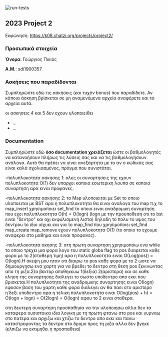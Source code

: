![run-tests](../../workflows/run-tests/badge.svg)

## 2023 Project 2

Εκφώνηση: https://k08.chatzi.org/projects/project2/


### Προσωπικά στοιχεία

__Όνομα__: Γεώργιος Πικιός

__Α.Μ.__: sdi1900357

### Ασκήσεις που παραδίδονται

Συμπληρώστε εδώ τις ασκήσεις (και τυχόν bonus) που παραδίδετε. Αν κάποια άσκηση
βρίσκεται σε μη αναμενόμενα αρχεία αναφέρετε και τα αρχεία αυτά.

οι ασκησεις 4 και 5 δεν εχουν υλοποιειθει
- ...
- ...

### Documentation

Συμπληρώστε εδώ __όσο documentation χρειάζεται__ ώστε οι βαθμολογητές να
κατανοήσουν πλήρως τις λύσεις σας και να τις βαθμολογήσουν ανάλογα. Αυτό θα
πρέπει να γίνει ανεξάρτητα με το αν ο κώδικάς σας είναι καλά σχολιασμένος,
πράγμα που συνιστάται.

-πολυπλοκοτητα ασκησης 1: ολες οι συναρτησεις της εχουν πολυπλοκοτητα Ο(1) δεν υπαρχει καποια εσωτερικη λουπα σε καποια συναρτηση αρα ειναι προφανες.

-πολυπλοκοτητα ασκησης 2: το Map υλοποιειται με Set το οποιο υλοποειται με BST αρα η πολυπλοκοτητα θα ειναι αναλογα του map π.χ το map_insert χρησιμοποιει set_find το οποιο ειναι αναδρομικη συναρτηση που εχει πολυπλοκοτητα O(h) = O(logn) (logn με την προυποθεση οτι το bst ειναι "δεντρο" και οχι εκφυλισμενη λιστα) δηλαδη το πολυ το υψος του δεντρου το ιδιο ισχυει και για το map_find που χρησιμοποιει set_find map_create map_remove εχουν πολυπλοκοτητα Ο(1) (το οποιο το εχουμε αναφερει στο μαθημα και ειναι προφανες).

-πολυπλοκοτητα ακησης 3: στη πρωτη συναρτηση χρησιμοποιω ενα while το οποιο τρεχει μια φορα λογο του static globa flag το pos διαιρειται καθε φορα με το 2(σταθερη τιμη) αρα η πολυπλοκοτητα ειναι Ο(Log(pos)) = O(logn).Η σκεψη μου ηταν οτι διαιρω το pos καθε φορα με το 2 ωστε να δημιουργησω ενα χαρτη για να βρεθει το δεντρο στη θεση pos ξεκινωντας απο τη ριζα.Στο βεκτορ αποθηκευω 1(δεξια) 2(αριστερα) και σε καθε κληση της συναρτησης διαλεγει το σωστο υποδεντρο απο εκει που βρισκεται.Η πολυπλκοτητα της αναδρομικης συναρτησης ειναι Ο(logn) εφοσον βαση του χαρτη καθε φορα διαλεγει αν θα παει στο αριστερο η΄δεξι υποδεντρο αρα η τελικη πολυπλοκοτητα ειναι O(log(pos) + h) = O(logn + logn) = O(2logn) = O(logn) αφου το 2 ειναι σταθερα.

στη δευτερη συναρτηση προσπαθησα να την υλοποιησω αλλα δεν τα καταφερα ουσισταικα ιδια λογικη με τη πρωτη φτανω στο pos και γυρναω στο πατερα και αρχιζω και χτιζω το δεντρο απο εκει και πανω καταστρεφοντας τα δεντρα στο δρομο προς τη ριζα αλλα δεν βγηκε (ελπιζω να εκτιμηθει η προσπαθεια)

